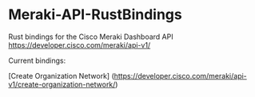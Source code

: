 # Meraki-API-RustBindings

Rust bindings for the Cisco Meraki Dashboard API
https://developer.cisco.com/meraki/api-v1/

Current bindings:

[Create Organization Network] (https://developer.cisco.com/meraki/api-v1/create-organization-network/)
